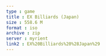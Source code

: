 ```yaml
---
type : game
title : EX Billiards (Japan)
size : 558.6 M
format : iso
archive : zip
server : myrient
link2 : EX%20Billiards%20%28Japan%29
---
```


